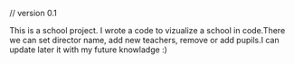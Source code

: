 
// version 0.1

This is a school project.
I wrote a code to vizualize a school in code.There we can set director name, add new teachers, remove or add pupils.I can update later it with my future knowladge :)